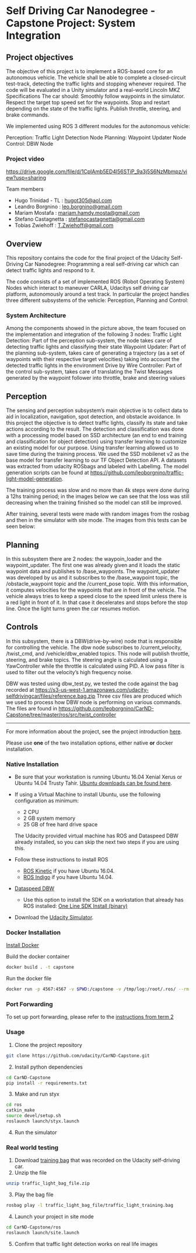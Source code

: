 # Self Driving Car Nanodegree - Capstone Project: System Integration

## Project objectives

The objective of this project is to implement a ROS-based core for an autonomous vehicle. The vehicle shall be able to complete a closed-circuit test-track, detecting the traffic lights and stopping whenever required. The code will be evaluated in a Unity simulator and a real-world Lincoln MKZ
Specifications
The car should:
Smoothly follow waypoints in the simulator.
Respect the target top speed set for the waypoints.
Stop and restart depending on the state of the traffic lights.
Publish throttle, steering, and brake commands.

We implemented using ROS 3 different modules for the autonomous vehicle:


Perception: Traffic Light Detection Node
Planning: Waypoint Updater Node
Control: DBW Node

### Project video


https://drive.google.com/file/d/1CpIAmb5ED4l56STiP_9a3j5S6NzMbmpz/view?usp=sharing

Team members
* Hugo Trinidad - TL : hugot305@aol.com
* Leandro Borgnino : leo.borgnino@gmail.com
* Mariam Mostafa : mariam.hamdy.mosta@gmail.com
* Stefano Castagnetta : stefanocastagnetta@gmail.com
* Tobias Zwiehoff : T.Zwiehoff@gmail.com





## Overview

This repository contains the code for the final project of the Udacity Self-Driving Car Nanodegree: Programming a real self-driving car which can detect traffic lights and respond to it. 

The code consists of a set of implemented ROS (Robot Operating System) Nodes which interact to maneuver CARLA, Udacitys self driving car platform, autonomously around a test track. In particular the project handles three different subsystems of the vehicle: Perception, Planning and Control:

### System Architecture
Among the components showed in the picture above, the team focused on the implementation and integration of the following 3 nodes:
Traffic Light Detection: Part of the perception sub-system, the node takes care of detecting traffic lights and classifying their state
Waypoint Updater: Part of the planning sub-system, takes care of generating a trajectory (as a set of waypoints with their respective target velocities) taking into account the detected traffic lights in the environment
Drive by Wire Controller: Part of the control sub-system, takes care of translating the Twist Messages generated by the waypoint follower into throttle, brake and steering values


## Perception
The sensing and perception subsystem’s main objective is to collect data to aid in localization, navigation, spot detection, and obstacle avoidance. In this project the objective is to detect traffic lights, classify its state and take actions according to the result.
The detection and classification was done with a processing model based on SSD architecture (an end to end training and classification for object detection) using transfer learning to customize an existing model for our purpose. Using transfer learning allowed us to save time during the training process.
We used the SSD mobilenet v2 as the base model for transfer learning to our TF Object Detection API. A datasets was extracted from udacity ROSbags and labeled with LabelImg.
The model generation scripts can be found at  https://github.com/leoborgnino/traffic-light-model-generation.

The training process was slow and no more than 4k steps were done during a 12hs training period; in the images below we can see that the loss was still decreasing when the training finished so the model can still be improved.

After training, several tests were made with random images from the rosbag and then in the simulator with site mode. The images from this tests can be seen below:





## Planning

In this subsystem there are 2 nodes: the waypoin_loader and the waypoint_updater. The first one was already given and it loads the static waypoint data and publishes to /base_waypoints. 
The waypoint_updater was developed by us and it subscribes to the /base_waypoint topic, the /obstacle_waypoint topic and the /current_pose topic. With this information, it computes velocities for the waypoints that are in front of the vehicle. The vehicle always tries to keep a speed close to the speed limit unless there is a red light in front of it. In that case it decelerates and stops before the stop line. Once the light turns green the car resumes motion.


## Controls

In this subsystem, there is a DBW(drive-by-wire) node that is responsible for controlling the vehicle. The dbw node subscribes to /current_velocity, /twist_cmd, and /vehicle/dbw_enabled topics. This node will publish throttle, steering, and brake topics. The steering angle is calculated using a YawController while the throttle is calculated using PID. A low pass filter is used to filter out the velocity’s high frequency noise.



DBW was  tested using dbw_test.py, we tested the code against the bag recorded at  https://s3-us-west-1.amazonaws.com/udacity-selfdrivingcar/files/reference.bag.zip
Three csv files are produced which we used to process how DBW node is performing on various commands. The files are found in https://github.com/leoborgnino/CarND-Capstone/tree/master/ros/src/twist_controller

___

For more information about the project, see the project introduction [here](https://classroom.udacity.com/nanodegrees/nd013/parts/6047fe34-d93c-4f50-8336-b70ef10cb4b2/modules/e1a23b06-329a-4684-a717-ad476f0d8dff/lessons/462c933d-9f24-42d3-8bdc-a08a5fc866e4/concepts/5ab4b122-83e6-436d-850f-9f4d26627fd9).

Please use **one** of the two installation options, either native **or** docker installation.

### Native Installation

* Be sure that your workstation is running Ubuntu 16.04 Xenial Xerus or Ubuntu 14.04 Trusty Tahir. [Ubuntu downloads can be found here](https://www.ubuntu.com/download/desktop).
* If using a Virtual Machine to install Ubuntu, use the following configuration as minimum:
  * 2 CPU
  * 2 GB system memory
  * 25 GB of free hard drive space

  The Udacity provided virtual machine has ROS and Dataspeed DBW already installed, so you can skip the next two steps if you are using this.

* Follow these instructions to install ROS
  * [ROS Kinetic](http://wiki.ros.org/kinetic/Installation/Ubuntu) if you have Ubuntu 16.04.
  * [ROS Indigo](http://wiki.ros.org/indigo/Installation/Ubuntu) if you have Ubuntu 14.04.
* [Dataspeed DBW](https://bitbucket.org/DataspeedInc/dbw_mkz_ros)
  * Use this option to install the SDK on a workstation that already has ROS installed: [One Line SDK Install (binary)](https://bitbucket.org/DataspeedInc/dbw_mkz_ros/src/81e63fcc335d7b64139d7482017d6a97b405e250/ROS_SETUP.md?fileviewer=file-view-default)
* Download the [Udacity Simulator](https://github.com/udacity/CarND-Capstone/releases).

### Docker Installation
[Install Docker](https://docs.docker.com/engine/installation/)

Build the docker container
```bash
docker build . -t capstone
```

Run the docker file
```bash
docker run -p 4567:4567 -v $PWD:/capstone -v /tmp/log:/root/.ros/ --rm -it capstone
```

### Port Forwarding
To set up port forwarding, please refer to the [instructions from term 2](https://classroom.udacity.com/nanodegrees/nd013/parts/40f38239-66b6-46ec-ae68-03afd8a601c8/modules/0949fca6-b379-42af-a919-ee50aa304e6a/lessons/f758c44c-5e40-4e01-93b5-1a82aa4e044f/concepts/16cf4a78-4fc7-49e1-8621-3450ca938b77)

### Usage

1. Clone the project repository
```bash
git clone https://github.com/udacity/CarND-Capstone.git
```

2. Install python dependencies
```bash
cd CarND-Capstone
pip install -r requirements.txt
```
3. Make and run styx
```bash
cd ros
catkin_make
source devel/setup.sh
roslaunch launch/styx.launch
```
4. Run the simulator

### Real world testing
1. Download [training bag](https://s3-us-west-1.amazonaws.com/udacity-selfdrivingcar/traffic_light_bag_file.zip) that was recorded on the Udacity self-driving car.
2. Unzip the file
```bash
unzip traffic_light_bag_file.zip
```
3. Play the bag file
```bash
rosbag play -l traffic_light_bag_file/traffic_light_training.bag
```
4. Launch your project in site mode
```bash
cd CarND-Capstone/ros
roslaunch launch/site.launch
```
5. Confirm that traffic light detection works on real life images
